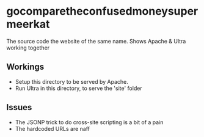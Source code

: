# gocomparetheconfusedmoneysupermeerkat
The source code the website of the same name. Shows Apache &amp; Ultra working together

## Workings

* Setup this directory to be served by Apache.
* Run Ultra in this directory, to serve the 'site' folder

## Issues

* The JSONP trick to do cross-site scripting is a bit of a pain
* The hardcoded URLs are naff


